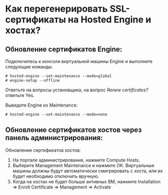 # Как перегенерировать SSL-сертификаты на Hosted Engine и хостах?

## Обновление сертификатов Engine:

Подключитесь к консоли виртуальной машины Engine и выполните следующие команды:

```
# hosted-engine --set-maintenance --mode=global
# engine-setup --offline
```

Ответьте на вопросы установщика, на вопрос _Renew certificates?_ ответьте Yes.

Выведите Engine из Maintenance:

```
# hosted-engine --set-maintenance --mode=none
```

## Обновление сертификатов хостов через панель администрирования:

Обновление сертификатов хостов:

1. На портале администрирования, нажмите Compute Hosts.
2. Выберите Management Maintenance и нажмите OK. Виртуальные машины должны будут автоматически смигрировать с хоста, или их будет необходимо отключить вручную.
3. Когда на хостах не будет больше активных ВМ, нажмите Installation => Enroll Certificate => Management => Activate




